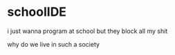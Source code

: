 # schoolIDE

i just wanna program at school but they block all my shit

why do we live in such a society
